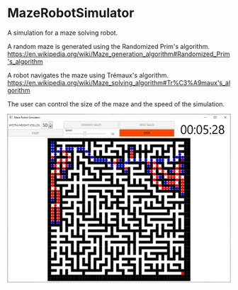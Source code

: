 # MazeRobotSimulator

A simulation for a maze solving robot.

A random maze is generated using the Randomized Prim's algorithm.
https://en.wikipedia.org/wiki/Maze_generation_algorithm#Randomized_Prim's_algorithm

A robot navigates the maze using Trémaux's algorithm.
https://en.wikipedia.org/wiki/Maze_solving_algorithm#Tr%C3%A9maux's_algorithm

The user can control the size of the maze and the speed of the simulation.

![alt text](https://github.com/prbasha/MazeRobotSimulator/blob/master/MazeRobotSimulator/Documentation/screen_shot.PNG)

